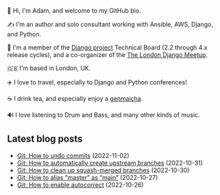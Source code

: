 <p>👋 Hi, I'm Adam, and welcome to my GitHub bio.<p>✍️ I'm an author and solo consultant working with Ansible, AWS, Django, and Python.<p>🦄 I'm a member of the <a class="reference external" href="https://www.djangoproject.com/foundation/teams/">Django project</a> Technical Board (2.2 through 4.x release cycles), and a co-organizer of the <a class="reference external" href="https://www.djangolondon.com/">The London Django Meetup</a>.<p>🇬🇧 I'm based in London, UK.<p>✈️ I love to travel, especially to Django and Python conferences!<p>☕️ I drink tea, and especially enjoy a <a class="reference external" href="https://en.wikipedia.org/wiki/Genmaicha">genmaicha</a>.<p>🔊 I love listening to Drum and Bass, and many other kinds of music.</p></p></p></p></p></p></p>

## Latest blog posts

* [Git: How to undo commits](https://adamj.eu/tech/2022/11/02/git-how-to-undo-commits/) (2022-11-02)
* [Git: How to automatically create upstream branches](https://adamj.eu/tech/2022/10/31/git-how-to-automatically-create-upstream-branches/) (2022-10-31)
* [Git: How to clean up squash-merged branches](https://adamj.eu/tech/2022/10/30/git-how-to-clean-up-squash-merged-branches/) (2022-10-30)
* [Git: How to alias “master” as “main”](https://adamj.eu/tech/2022/10/27/git-how-to-alias-master-as-main/) (2022-10-27)
* [Git: How to enable autocorrect](https://adamj.eu/tech/2022/10/26/git-how-to-enable-autocorrect/) (2022-10-26)